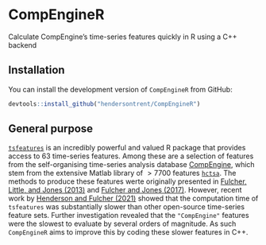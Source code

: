
# CompEngineR

Calculate CompEngine’s time-series features quickly in R using a C++
backend

## Installation

You can install the development version of `CompEngineR` from GitHub:

``` r
devtools::install_github("hendersontrent/CompEngineR")
```

## General purpose

[`tsfeatures`](https://github.com/robjhyndman/tsfeatures) is an
incredibly powerful and valued R package that provides access to 63
time-series features. Among these are a selection of features from the
self-organising time-series analysis database
[CompEngine](https://www.comp-engine.org/), which stem from the
extensive Matlab library of $>7700$ features
[`hctsa`](https://github.com/benfulcher/hctsa). The methods to produce
these features werte originally presented in [Fulcher, Little, and Jones
(2013)](https://royalsocietypublishing.org/doi/10.1098/rsif.2013.0048)
and [Fulcher and Jones
(2017)](https://www.sciencedirect.com/science/article/pii/S2405471217304386).
However, recent work by [Henderson and Fulcher
(2021)](https://ieeexplore.ieee.org/abstract/document/9679937) showed
that the computation time of `tsfeatures` was substantially slower than
other open-source time-series feature sets. Further investigation
revealed that the `"CompEngine"` features were the slowest to evaluate
by several orders of magnitude. As such `CompEngineR` aims to improve
this by coding these slower features in C++.
